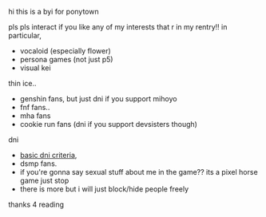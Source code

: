 hi this is a byi for ponytown


pls pls interact if you like any of my interests that r in my rentry!! in particular,
- vocaloid (especially flower)
- persona games (not just p5)
- visual kei

thin ice.. 
- genshin fans, but just dni if you support mihoyo 
- fnf fans.. 
- mha fans 
- cookie run fans (dni if you support devsisters though)

dni
- [basic dni criteria](https://listography.com/dni),
- dsmp fans.
- if you're gonna say sexual stuff about me in the game?? its a pixel horse game just stop
- there is more but i will just block/hide people freely

thanks 4 reading 




